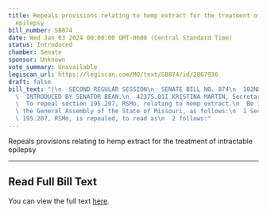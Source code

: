 ```yaml
---
title: Repeals provisions relating to hemp extract for the treatment of intractable
  epilepsy
bill_number: SB874
date: Wed Jan 03 2024 00:00:00 GMT-0600 (Central Standard Time)
status: Introduced
chamber: Senate
sponsor: Unknown
vote_summary: Unavailable
legiscan_url: https://legiscan.com/MO/text/SB874/id/2867936
draft: false
bill_text: "|\n  SECOND REGULAR SESSION\n  SENATE BILL NO. 874\n  102ND GENERA L ASSEMBLY\n\
  \  INTRODUCED BY SENATOR BEAN.\n  4237S.01I KRISTINA MARTIN, Secretary\n  AN ACT\n\
  \  To repeal section 195.207, RSMo, relating to hemp extract.\n  Be it enacted by\
  \ the General Assembly of the State of Missouri, as follows:\n  1 Section A. Section\
  \ 195.207, RSMo, is repealed, to read as\n  2 follows:"
---
```

Repeals provisions relating to hemp extract for the treatment of intractable epilepsy

---

## Read Full Bill Text

You can view the full text [here](https://legiscan.com/MO/text/SB874/id/2867936).
